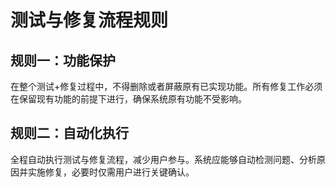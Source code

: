 # 测试与修复流程规则

## 规则一：功能保护
在整个测试+修复过程中，不得删除或者屏蔽原有已实现功能。所有修复工作必须在保留现有功能的前提下进行，确保系统原有功能不受影响。

## 规则二：自动化执行
全程自动执行测试与修复流程，减少用户参与。系统应能够自动检测问题、分析原因并实施修复，必要时仅需用户进行关键确认。